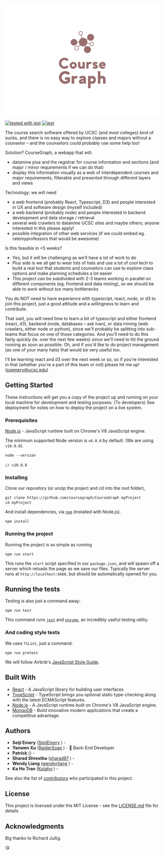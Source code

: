 <p align="center">

![coursegraph](./logo.png)

[![tested with jest](https://img.shields.io/badge/tested_with-jest-99424f.svg)](https://github.com/facebook/jest) [![jest](https://jestjs.io/img/jest-badge.svg)](https://github.com/facebook/jest)

</p>

The course search software offered by UCSC (and most colleges) kind of sucks, and there is no easy way to explore classes and majors without a counselor – and the counselors could probably use some help too!

Solution? CourseGraph, a webapp that will:

+ datamine pisa and the registrar for course information and sections (and major / minor requirements if we can do that)
+ display this information visually as a web of interdependent courses and major requirements, filterable and presented through different layers and views

Technology: we will need

 + a web frontend (probably React, Typescript, D3) and people interested in UX and software design (myself included)
 + a web backend (probably node) and people interested in backend development and data storage / retrieval
 + several web crawlers to datamine UCSC sites and maybe others; anyone interested in this please apply!
+ possible integration of other web services (if we could embed eg. ratemyprofessors that would be awesome)

Is this feasible in <5 weeks?

 + Yes, but it will be challenging as we'll have a lot of work to do
 + Plus side is we all get to wear lots of hats and use a lot of cool tech to build a real tool that students and counselors can use to explore class options and make planning schedules a lot easier
 + This project can be subdivided with 2-3 teams working in parallel on different components (eg. frontend and data mining), so we should be able to work without too many bottlenecks

You do NOT need to have experience with typescript, react, node, or d3 to join this project, just a good attitude and a willingness to learn and contribute.

That said, you will need time to learn a bit of typescript and either frontend (react, d3), backend (node, databases – ask Ivan), or data mining (web crawlers, either node or python), since we'll probably be splitting into sub-teams that focus on one of those categories. And you'll need to do this fairly quickly (ie. over the next few weeks) since we'll need to hit the ground running as soon as possible. Oh, and if you'd like to do project management (as one of your many hats) that would be very useful too.

I'll be learning react and d3 over the next week or so, so if you're interested in that (whether you're a part of this team or not) please hit me up! (ssemery@ucsc.edu)

## Getting Started

These instructions will get you a copy of the project up and running on your local machine for development and testing purposes. (To developers) See deployment for notes on how to deploy the project on a live system.

### Prerequisites

[Node.js](https://nodejs.org/en/) - JavaScript runtime built on Chrome's V8 JavaScript engine.

The minimum supported Node version is `v6.0.0` by default. (We are using `v10.0.0`).

```
node --version

// v10.0.0
```

### Installing

Clone our repository (or unzip the project and cd into the root folder),

```
git clone https://github.com/coursegraph/CourseGraph myProject
cd myProject
```

And install dependencies, via [`npm`](https://www.npmjs.com/) (installed with Node.js).

```
npm install
```

### Running the project

Running the project is as simple as running

```
npm run start
```

This runs the `start` script specified in our `package.json`, and will spawn off a server which reloads the page as we save our files. Typically the server runs at `http://localhost:6666`, but should be automatically opened for you.

## Running the tests

Testing is also just a command away:

```
npm run test
```

This command runs [`jest`](http://jestjs.io/) and [`enzyme`](http://airbnb.io/enzyme/), an incredibly useful testing utility.

### And coding style tests

We uses `TSLint`, just a command:

```
npm run pretest
```

We will follow Airbnb's [JavaScript Style Guide](https://github.com/airbnb/javascript).

## Built With

* [React](https://reactjs.org) - A JavaScript library for building user interfaces
* [TypeScript](https://www.typescriptlang.org/) - TypeScript brings you optional static type-checking along with the latest ECMAScript features.
* [Node.js](https://nodejs.org/en/) - A JavaScript runtime built on Chrome's V8 JavaScript engine.
* [MongoDB](https://www.mongodb.com/) - Build innovative modern applications that create a competitive advantage.

## Authors

* **Seiji Emery** ([SeijiEmery](https://github.com/SeijiEmery) ) -
* **Yanwen Xu** ([RaiderSoap](https://github.com/RaiderSoap) ) - :floppy_disk: Back-End Developer
* **Patrick** () -
* **Sharad Shrestha** ([sharad97](https://github.com/sharad97) ) -
* **Wendy Liang** ([wendyrliang](https://github.com/wendyrliang) ) -
* **Ka Ho Tran** ([Kutaho](https://github.com/Kutaho) ) -

See also the list of [contributors](https://github.com/coursegraph/CourseGraph/settings/collaboration) who participated in this project.

## License

This project is licensed under the MIT License - see the [LICENSE.md](LICENSE.md) file for details

## Acknowledgments

Big thanks to Richard Jullig.

:kissing_heart:
